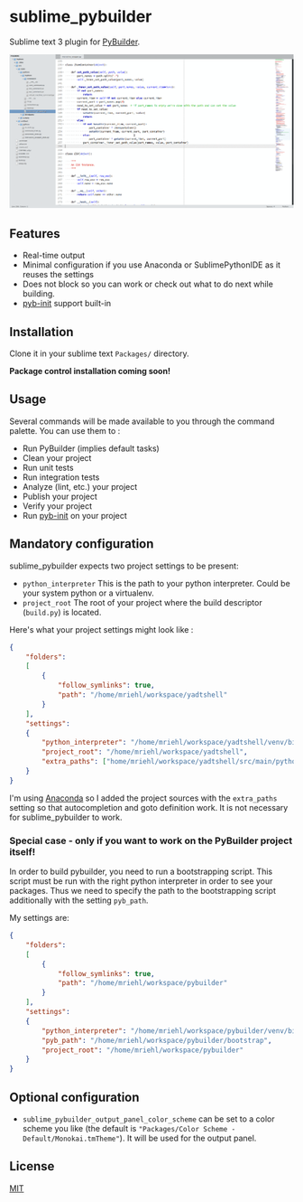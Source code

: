 sublime_pybuilder
=======

Sublime text 3 plugin for [PyBuilder](http://pybuilder.github.io).

![sublime_pybuilder provides PyBuilder integration for Sublime Text 3](https://raw.githubusercontent.com/pybuilder/pybuilder.github.io/master/img/sublime_pybuilder.gif)

## Features
* Real-time output
* Minimal configuration if you use Anaconda or SublimePythonIDE as it reuses the settings
* Does not block so you can work or check out what to do next while building.
* [pyb-init](https://github.com/mriehl/pyb_init) support built-in

## Installation
Clone it in your sublime text `Packages/` directory.

**Package control installation coming soon!**

## Usage
Several commands will be made available to you through the command palette.
You can use them to :

* Run PyBuilder (implies default tasks)
* Clean your project
* Run unit tests
* Run integration tests
* Analyze (lint, etc.) your project
* Publish your project
* Verify your project
* Run [pyb-init](https://github.com/mriehl/pyb_init) on your project

## Mandatory configuration
sublime_pybuilder expects two project settings to be present:

* `python_interpreter`
  This is the path to your python interpreter. Could be your system python or a virtualenv.
* `project_root`
  The root of your project where the build descriptor (`build.py`) is located.

Here's what your project settings might look like :

```json
{
    "folders":
    [
        {
            "follow_symlinks": true,
            "path": "/home/mriehl/workspace/yadtshell"
        }
    ],
    "settings":
    {
        "python_interpreter": "/home/mriehl/workspace/yadtshell/venv/bin/python",
        "project_root": "/home/mriehl/workspace/yadtshell",
        "extra_paths": ["home/mriehl/workspace/yadtshell/src/main/python"]
    }
}
```

I'm using [Anaconda](https://github.com/DamnWidget/Anaconda) so I added the project sources with the `extra_paths` setting so that autocompletion and goto definition work. It is not necessary for sublime_pybuilder to work.

### Special case - only if you want to work on the PyBuilder project itself!
In order to build pybuilder, you need to run a bootstrapping script.
This script must be run with the right python interpreter in order to see your packages.
Thus we need to specify the path to the bootstrapping script additionally with the setting `pyb_path`.

My settings are:

```json
{
    "folders":
    [
        {
            "follow_symlinks": true,
            "path": "/home/mriehl/workspace/pybuilder"
        }
    ],
    "settings":
    {
        "python_interpreter": "/home/mriehl/workspace/pybuilder/venv/bin/python",
        "pyb_path": "/home/mriehl/workspace/pybuilder/bootstrap",
        "project_root": "/home/mriehl/workspace/pybuilder"
    }
}
```

## Optional configuration
* `sublime_pybuilder_output_panel_color_scheme` can be set to a color scheme you like (the default is `"Packages/Color Scheme - Default/Monokai.tmTheme"`).
It will be used for the output panel.

## License
[MIT](https://github.com/mriehl/sublime_pybuilder/blob/master/LICENSE)

